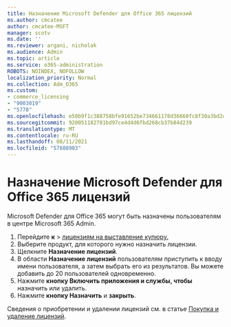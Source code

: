 ```yaml
---
title: Назначение Microsoft Defender для Office 365 лицензий
ms.author: cmcatee
author: cmcatee-MSFT
manager: scotv
ms.date: ''
ms.reviewer: argani, nicholak
ms.audience: Admin
ms.topic: article
ms.service: o365-administration
ROBOTS: NOINDEX, NOFOLLOW
localization_priority: Normal
ms.collection: Adm_O365
ms.custom:
- commerce_licensing
- "9003019"
- "5778"
ms.openlocfilehash: e50b9f1c388758bfe91652be734661170d36660fc8f30a3bd2d77e189e8bd813
ms.sourcegitcommit: 920051182781bd97ce4d4d6fbd268cb37b84d239
ms.translationtype: MT
ms.contentlocale: ru-RU
ms.lasthandoff: 08/11/2021
ms.locfileid: "57888903"
---
```

# <a name="assign-microsoft-defender-for-office-365-licenses"></a>Назначение Microsoft Defender для Office 365 лицензий

Microsoft Defender для Office 365 могут быть назначены пользователям в центре Microsoft 365 Admin.

1. Перейдите **к**  >  [лицензиям на выставление купюру.](https://go.microsoft.com/fwlink/p/?linkid=842264)
2. Выберите продукт, для которого нужно назначить лицензии.
3. Щелкните **Назначение лицензий**.
4. В области **Назначение лицензий**  пользователям приступить к вводу имени пользователя, а затем выбрать его из результатов. Вы можете добавить до 20 пользователей одновременно.
5. Нажмите **кнопку Включить приложения и службы, чтобы**  назначить или удалить.
6. Нажмите **кнопку Назначить** и  **закрыть**.

Сведения о приобретении и удалении лицензий см. в статье [Покупка и удаление лицензий](https://docs.microsoft.com/microsoft-365/commerce/licenses/buy-licenses#buy-or-remove-licenses-for-your-business-subscription).